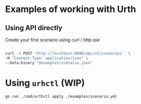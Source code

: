 # Examples of working with Urth

## Using API directly

Create your first scenario using curl / http-pie
```bash

curl -X POST 'http://localhost:8080/api/v1/scenarios'  \
-H "Content-Type: application/json" \
--data-binary "@examples/scenario.json"

```

# Using `urhctl` (WIP)
```bash
go run ./cmd/urthctl apply ./examples/scenario.yml
```